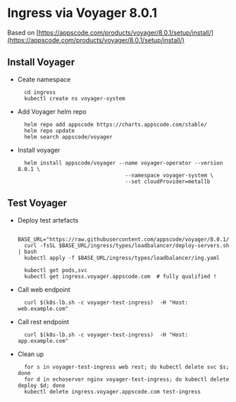 # Ingress via Voyager 8.0.1

Based on [https://appscode.com/products/voyager/8.0.1/setup/install/](https://appscode.com/products/voyager/8.0.1/setup/install/)

## Install Voyager

- Ceate namespace

        cd ingress
        kubectl create ns voyager-system

- Add Voyager helm repo

        helm repo add appscode https://charts.appscode.com/stable/
        helm repo update
        helm search appscode/voyager

- Install voyager

        helm install appscode/voyager --name voyager-operator --version 8.0.1 \
                                        --namespace voyager-system \
                                        --set cloudProvider=metallb

## Test Voyager

- Deploy test artefacts

        BASE_URL="https://raw.githubusercontent.com/appscode/voyager/8.0.1/docs/examples"
        curl -fsSL $BASE_URL/ingress/types/loadbalancer/deploy-servers.sh | bash
        kubectl apply -f $BASE_URL/ingress/types/loadbalancer/ing.yaml

        kubectl get pods,svc
        kubectl get ingress.voyager.appscode.com  # fully qualified !

- Call web endpoint

        curl $(k8s-lb.sh -c voyager-test-ingress)  -H "Host: web.example.com"

- Call rest endpoint

        curl $(k8s-lb.sh -c voyager-test-ingress)  -H "Host: app.example.com"

- Clean up

        for s in voyager-test-ingress web rest; do kubectl delete svc $s; done
        for d in echoserver nginx voyager-test-ingress; do kubectl delete deploy $d; done
        kubectl delete ingress.voyager.appscode.com test-ingress
